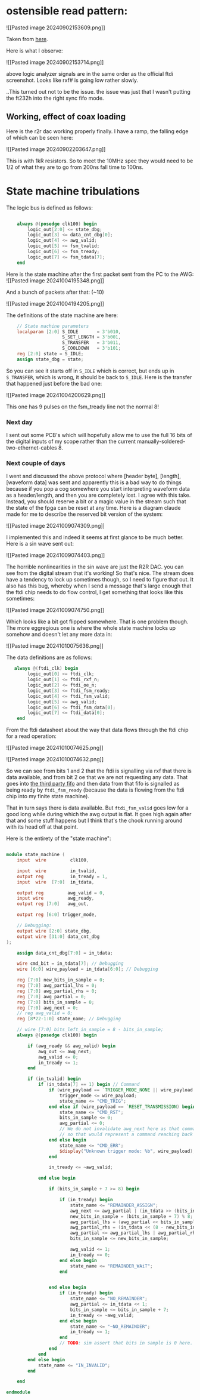 

# ostensible read pattern:
![[Pasted image 20240902153609.png]]

Taken from [here](https://ftdichip.com/wp-content/uploads/2020/08/AN_130_FT2232H_Used_In_FT245-Synchronous-FIFO-Mode.pdf).

Here is what I observe:

![[Pasted image 20240902153714.png]]

above logic analyzer signals are in the same order as the official ftdi screenshot. Looks like rxf# is going low rather slowly.

..This turned out not to be the issue. the issue was just that I wasn't putting the ft232h into the right sync fifo mode.

## Working, effect of coax loading

Here is the r2r dac working properly finally. I have a ramp, the falling edge of which can be seen here:

![[Pasted image 20240902203647.png]]

This is with 1kR resistors. So to meet the 10MHz spec they would need to be 1/2 of what they are to go from 200ns fall time to 100ns.

# State machine tribulations

The logic bus is defined as follows:
```verilog

    always @(posedge clk100) begin
        logic_out[2:0] <= state_dbg;
        logic_out[3] <= data_cnt_dbg[0];
        logic_out[4] <= awg_valid;
        logic_out[5] <= fsm_tvalid;
        logic_out[6] <= fsm_tready;
        logic_out[7] <= fsm_tdata[7];
    end
```

Here is the state machine after the first packet sent from the PC to the AWG:
![[Pasted image 20241004195348.png]]

And a bunch of packets after that: (~10)

![[Pasted image 20241004194205.png]]

The definitions of the state machine are here:
```verilog
    // State machine parameters
    localparam [2:0] S_IDLE       = 3'b010,
                     S_SET_LENGTH = 3'b001,
                     S_TRANSFER   = 3'b011,
                     S_COOLDOWN   = 3'b101;
    reg [2:0] state = S_IDLE;
    assign state_dbg = state;
```
So you can see it starts off in `S_IDLE` which is correct, but ends up in `S_TRANSFER`, which is wrong, it should be back to `S_IDLE`. Here is the transfer that happened just before the bad one:

![[Pasted image 20241004200629.png]]

This one has 9 pulses on the fsm_tready line not the normal 8!

### Next day

I sent out some PCB's which will hopefully allow me to use the full 16 bits of the digital inputs of my scope rather than the current manually-soldered-two-ethernet-cables 8.

### Next couple of days

I went and discussed the above protocol where [header byte], [length], [waveform data] was sent and apparently this is a bad way to do things because if you pop a cog somewhere you start interpreting waveform data as a header/length, and then you are completely lost. I agree with this take. Instead, you should reserve a bit or a magic value in the stream such that the state of the fpga can be reset at any time. Here is a diagram claude made for me to describe the reserved bit version of the system:

![[Pasted image 20241009074309.png]]

I implemented this and indeed it seems at first glance to be much better. Here is a sin wave sent out:

![[Pasted image 20241009074403.png]]

The horrible nonlinearities in the sin wave are just the R2R DAC. you can see from the digital stream that it's working! So that's nice. The stream does have a tendency to lock up sometimes though, so I need to figure that out. It also has this bug, whereby when I send a message that's large enough that the ftdi chip needs to do flow control, I get something that looks like this sometimes:

![[Pasted image 20241009074750.png]]

Which looks like a bit got flipped somewhere. That is one problem though. The more eggregious one is where the whole state machine locks up somehow and doesn't let any more data in:

![[Pasted image 20241010075636.png]]

The data definitions are as follows:
```verilog
   always @(ftdi_clk) begin
        logic_out[0] <= ftdi_clk;
        logic_out[1] <= ftdi_rxf_n;
        logic_out[2] <= ftdi_oe_n;
        logic_out[3] <= ftdi_fsm_ready;
        logic_out[4] <= ftdi_fsm_valid;
        logic_out[5] <= awg_valid;
        logic_out[6] <= ftdi_fsm_data[0];
        logic_out[7] <= ftdi_data[0];
    end
```

From the ftdi datasheet about the way that data flows through the ftdi chip for a read operation:

![[Pasted image 20241010074625.png]]

![[Pasted image 20241010074632.png]]

So we can see from bits 1 and 2 that the ftdi is signalling via rxf that there is data available, and from bit 2 oe that we are not requesting any data. That goes into [the third party fifo](https://github.com/WangXuan95/FPGA-ftdi245fifo) and then data from that fifo is signalled as being ready by `ftdi_fsm_ready` (because the data is flowing from the ftdi chip into my finite state machine).

That in turn says there is data available. But `ftdi_fsm_valid` goes low for a good long while during which the awg output is flat. It goes high again after that and some stuff happens but I think that's the chook running around with its head off at that point.

Here is the entirety of the "state machine":
```verilog

module state_machine (
    input  wire         clk100,

    input  wire         in_tvalid,
    output reg          in_tready = 1,
    input  wire  [7:0]  in_tdata,

    output reg         awg_valid = 0,
    input wire         awg_ready,
    output reg [7:0]   awg_out,

    output reg [6:0] trigger_mode,

    // Debugging:
    output wire [2:0] state_dbg,
    output wire [31:0] data_cnt_dbg
);

    assign data_cnt_dbg[7:0] = in_tdata;

    wire cmd_bit = in_tdata[7]; // Debugging
    wire [6:0] wire_payload = in_tdata[6:0]; // Debugging

    reg [7:0] new_bits_in_sample = 0;
    reg [7:0] awg_partial_lhs = 0;
    reg [7:0] awg_partial_rhs = 0;
    reg [7:0] awg_partial = 0;
    reg [7:0] bits_in_sample = 0;
    reg [7:0] awg_next = 0;
    // reg awg_valid = 0;
    reg [8*22-1:0] state_name; // Debugging

    // wire [7:0] bits_left_in_sample = 8 - bits_in_sample;
    always @(posedge clk100) begin

        if (awg_ready && awg_valid) begin
            awg_out <= awg_next;
            awg_valid <= 0;
            in_tready <= 1;
        end

        if (in_tvalid) begin
            if (in_tdata[7] == 1) begin // Command
                if (wire_payload == `TRIGGER_MODE_NONE || wire_payload == `TRIGGER_MODE_EDGE) begin
                    trigger_mode <= wire_payload;
                    state_name <= "CMD_TRIG";
                end else if (wire_payload == `RESET_TRANSMISSION) begin
                    state_name <= "CMD_RST";
                    bits_in_sample <= 0;
                    awg_partial <= 0;
                    // We do not invalidate awg_next here as that command has already been issued,
                    // so that would represent a command reaching back in time.
                end else begin
                    state_name <= "CMD_ERR";
                    $display("Unknown trigger mode: %b", wire_payload);
                end

                in_tready <= ~awg_valid;

            end else begin

                if (bits_in_sample + 7 >= 8) begin

                    if (in_tready) begin
                        state_name <= "REMAINDER_ASSIGN";
                        awg_next <= awg_partial | (in_tdata >> (bits_in_sample - 1));
                        new_bits_in_sample = (bits_in_sample + 7) % 8;
                        awg_partial_lhs = (awg_partial << bits_in_sample)    & (8'hFF << new_bits_in_sample);
                        awg_partial_rhs = (in_tdata << (8 - new_bits_in_sample));
                        awg_partial <= awg_partial_lhs | awg_partial_rhs;
                        bits_in_sample <= new_bits_in_sample;

                        awg_valid <= 1;
                        in_tready <= 0;
                    end else begin
                        state_name <= "REMAINDER_WAiT";
                    end


                end else begin
                    if (in_tready) begin
                        state_name <= "NO_REMAINDER";
                        awg_partial <= in_tdata << 1;
                        bits_in_sample <= bits_in_sample + 7;
                        in_tready <= ~awg_valid;
                    end else begin
                        state_name <= "~NO_REMAINDER";
                        in_tready <= 1;
                    end
                    // TODO: sim assert that bits in sample is 0 here.
                end
            end
        end else begin
            state_name <= "IN_INVALID";
        end

    end

endmodule

```
